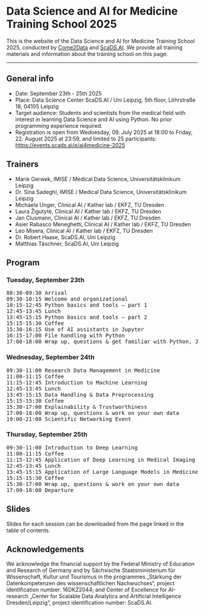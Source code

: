 # Data Science and AI for Medicine Training School 2025

This is the website of the Data Science and AI for Medicine Training School 2025, conducted by [Come2Data](https://come2data.de/) and [ScaDS.AI](https://scads.ai/). We provide all training materials and information about the training school on this page.

---

## General info

* Date: September 23th - 25th 2025
* Place: Data Science Center ScaDS.AI / Uni Leipzig, 5th floor, Löhrstraße 18, 04105 Leipzig
* Target audience: Students and scientists from the medical field with interest in learning Data Science and AI using Python. No prior programming experience required.
* Registration is open from Wednesday, 09. July 2025 at 18:00 to Friday, 22. August 2025 at 23:59, and limited to 25 participants: https://events.scads.ai/e/ai4medicine-2025

## Trainers

* Marie Gerwek, IMISE / Medical Data Science, Universitätsklinikum Leipzig
* Dr. Sina Sadeghi, IMISE / Medical Data Science, Universitätsklinikum Leipzig
* Michaela Unger, Clinical AI / Kather lab / EKFZ, TU Dresden
* Laura Žigutytė, Clinical AI / Kather lab / EKFZ, TU Dresden
* Jan Clusmann, Clinical AI / Kather lab / EKFZ, TU Dresden
* Asier Rabasco Meneghetti, Clinical AI / Kather lab / EKFZ, TU Dresden
* Leo Misera, Clinical AI / Kather lab / EKFZ, TU Dresden
* Dr. Robert Haase, ScaDS.AI, Uni Leipzig
* Matthias Täschner, ScaDS.AI, Uni Leipzig

## Program

### Tuesday, September 23th

<pre>
08:30-09:30	Arrival
09:30-10:15	Welcome and organizational
10:15-12:45	Python basics and tools – part 1
12:45-13:45	Lunch
13:45-15:15	Python basics and tools – part 2
15:15-15:30	Coffee
15:30-16:15	Use of AI assistants in Jupyter
16:15-17:00	File handling with Python
17:00-18:00	Wrap up, questions & get familiar with Python, Jupyter and AI assistant
</pre>

### Wednesday, September 24th

<pre>
09:30-11:00	Research Data Management in Medicine 
11:00-11:15	Coffee
11:15-12:45	Introduction to Machine Learning 
12:45-13:45	Lunch
13:45-15:15	Data Handling & Data Preprocessing
15:15-15:30	Coffee
15:30-17:00	Explainability & Trustworthiness
17:00-18:00	Wrap up, questions & work on your own data
19:00-21:00	Scientific Networking Event
</pre>

### Thursday, September 25th

<pre>
09:30-11:00	Introduction to Deep Learning
11:00-11:15	Coffee
11:15-12:45	Application of Deep Learning in Medical Imaging (Radiology)
12:45-13:45	Lunch
13:45-15:15	Application of Large Language Models in Medicine
15:15-15:30	Coffee
15:30-17:00	Wrap up, questions & work on your own data
17:00-18:00	Departure	
</pre>

## Slides

Slides for each session can be downloaded from the page linked in the table of contents.

## Acknowledgements

We acknowledge the financial support by the Federal Ministry of Education and Research of Germany and by Sächsische Staatsministerium für Wissenschaft, Kultur und Tourismus in the programmes „Stärkung der Datenkompetenzen des wissenschaftlichen Nachwuchses“, project identification number: 16DKZ2044; and Center of Excellence for AI-research „Center for Scalable Data Analytics and Artificial Intelligence Dresden/Leipzig“, project identification number: ScaDS.AI.
